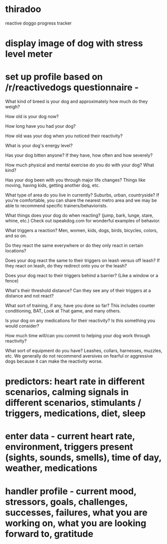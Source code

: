 # thiradoo
reactive doggo progress tracker
# display image of dog with stress level meter
# set up profile based on /r/reactivedogs questionnaire - 
What kind of breed is your dog and approximately how much do they weigh?

How old is your dog now?

How long have you had your dog?

How old was your dog when you noticed their reactivity?

What is your dog's energy level?

Has your dog bitten anyone? If they have, how often and how severely?

How much physical and mental exercise do you do with your dog? What kind?

Has your dog been with you through major life changes? Things like moving, having kids, getting another dog, etc.

What type of area do you live in currently? Suburbs, urban, countryside? If you're comfortable, you can share the nearest metro area and we may be able to recommend specific trainers/behaviorists.

What things does your dog do when reacting? (jump, bark, lunge, stare, whine, etc.) Check out ispeakdog.com for wonderful examples of behavior.

What triggers a reaction? Men, women, kids, dogs, birds, bicycles, colors, and so on.

Do they react the same everywhere or do they only react in certain locations?

Does your dog react the same to their triggers on leash versus off leash? If they react on leash, do they redirect onto you or the leash?

Does your dog react to their triggers behind a barrier? (Like a window or a fence)

What's their threshold distance? Can they see any of their triggers at a distance and not react?

What sort of training, if any, have you done so far? This includes counter conditioning, BAT, Look at That game, and many others.

Is your dog on any medications for their reactivity? Is this something you would consider?

How much time will/can you commit to helping your dog work through reactivity?

What sort of equipment do you have? Leashes, collars, harnesses, muzzles, etc. We generally do not recommend aversives on fearful or aggressive dogs because it can make the reactivity worse.

# predictors: heart rate in different scenarios, calming signals in different scenarios, stimulants / triggers, medications, diet, sleep

# enter data -  current heart rate, environment, triggers present (sights, sounds, smells), time of day, weather, medications
# handler profile - current mood, stressors, goals, challenges, successes, failures, what you are working on, what you are looking forward to, gratitude
